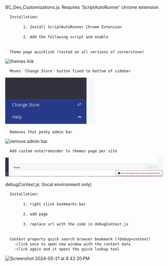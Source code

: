 BC_Dev_Customizations.js: Requires 'ScriptAutoRunner' chrome extension

      Installation: 

            1. Install ScriptAutoRunner Chrome Extension
            
            2. Add the following script and enable


      Theme page quicklink (tested on all versions of cornerstone)
      
![themes link](https://github.com/Dpschu2/BigCommerce-Developer-Tools/assets/22309201/ad5885c2-3fd3-4891-ac87-012cb135b322)

      Moves 'Change Store' button fixed to bottom of sidebar

![change store button](change-store.png)
      
      Removes that pesky admin bar
      
![remove admin bar](https://github.com/Dpschu2/BigCommerce-Developer-Tools/assets/22309201/2a13b42c-272d-41f5-bed6-b5232f3af6a3)

      Add custom note/reminder to themes page per site

![themes note](theme-note.png)


debugContext.js: (local environment only)

      Installation:

            1. right click bookmarks bar

            2. add page

            3. replace url with the code in debugContext.js


      Context property quick search browser bookmark (?debug=context)
        -click once to open new window with the context data
        -click again and it opens the quick lookup tool

![Screenshot 2024-05-21 at 8 42 20 PM](https://github.com/Dpschu2/BigCommerce-Developer-Tools/assets/22309201/7f2ea1ac-f29b-4971-8660-148fa5c8aeab)

